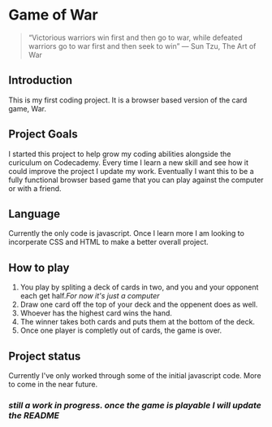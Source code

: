 # Game of War

>“Victorious warriors win first and then go to war, 
>while defeated warriors go to war first and then seek to win”
>― Sun Tzu, The Art of War

## Introduction
This is my first coding project. It is a browser based version of the card game, War.

## Project Goals
I started this project to help grow my coding abilities alongside the curiculum on Codecademy.
Every time I learn a new skill and see how it could improve the project I update my work. 
Eventually I want this to be a fully functional browser based game that you can play against the computer or with a friend.

## Language
Currently the only code is javascript. Once I learn more I am looking to incorperate CSS and HTML to make a better overall project.

## How to play
1. You play by spliting a deck of cards in two, and you and your opponent each get half.*For now it's just a computer*
2. Draw one card off the top of your deck and the oppenent does as well.
3. Whoever has the highest card wins the hand.
4. The winner takes both cards and puts them at the bottom of the deck.
5. Once one player is completly out of cards, the game is over.

## Project status
Currently I've only worked through some of the initial javascript code. More to come in the near future.

### *still a work in progress. once the game is playable I will update the README*
